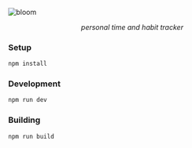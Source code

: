 ![bloom](https://github.com/shazxrin/bloom-server/assets/70547991/d1282eec-048f-4b73-8f0c-b88efafe0ae7)
<p align="center">
  <i>personal time and habit tracker</i>
</p>

### Setup

```bash
npm install
```

### Development

```bash
npm run dev
```

### Building

```bash
npm run build
```
